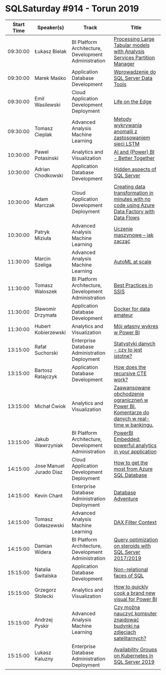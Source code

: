 # SQLSaturday #914 - Torun 2019
Start Time|Speaker(s)|Track|Title
---|---|---|---
09:30:00|Łukasz Bielak|BI Platform Architecture, Development  Administration|[Processing Large Tabular models with Analysis Services Partition Manager](96246.md)
09:30:00|Marek Maśko|Application  Database Development|[Wprowadzenie do SQL Server Data Tools](96690.md)
09:30:00|Emil Wasilewski|Cloud Application Development  Deployment|[Life on the Edge](98113.md)
09:30:00|Tomasz Cieplak|Advanced Analysis  Machine Learning|[Metody wykrywania anomalii z zastosowaniem sieci LSTM](98666.md)
10:30:00|Pawel Potasinski|Analytics and Visualization|[AI and (Power) BI - Better Together](94727.md)
10:30:00|Adrian Chodkowski|Application  Database Development|[Hidden aspects of SQL Server](95663.md)
10:30:00|Adam Marczak|Cloud Application Development  Deployment|[Creating data transformation in minutes with no code using Azure Data Factory with Data Flows](96332.md)
10:30:00|Patryk Miziuła|Advanced Analysis  Machine Learning|[Uczenie maszynowe – jak zacząć](96481.md)
11:30:00|Marcin Szeliga|Advanced Analysis  Machine Learning|[AutoML at scale](95102.md)
11:30:00|Tomasz Waloszek|BI Platform Architecture, Development  Administration|[Best Practices in SSIS](95667.md)
11:30:00|Sławomir Drzymała|Application  Database Development|[Docker for data amateur](96071.md)
11:30:00|Hubert Kobierzewski|Analytics and Visualization|[Mój własny wykres w Power BI](96543.md)
13:15:00|Rafał Suchorski|Enterprise Database Administration  Deployment|[Statystyki danych - czy to jest istotne?](95586.md)
13:15:00|Bartosz Ratajczyk|Application  Database Development|[How does the recursive CTE work?](95622.md)
13:15:00|Michał Ćwiok|Analytics and Visualization|[Zaawansowane obchodzenie ograniczneń w Power BI. Komentarze do danych w real-time w bankingu.](96727.md)
13:15:00|Jakub Wawrzyniak|BI Platform Architecture, Development  Administration|[PowerBI Embedded: powerful analytics in your application](96760.md)
14:15:00|Jose Manuel Jurado Diaz|Cloud Application Development  Deployment|[How to get the most from Azure SQL Database](95132.md)
14:15:00|Kevin Chant|Enterprise Database Administration  Deployment|[Database Adventure](95853.md)
14:15:00|Tomasz Gołaszewski|Advanced Analysis  Machine Learning|[DAX Filter Context](96565.md)
14:15:00|Damian Widera|BI Platform Architecture, Development  Administration|[Query optimization on steroids with SQL Server 2017/2019](96722.md)
15:15:00|Natalia Świtalska|Application  Database Development|[Non-relational faces of SQL](95866.md)
15:15:00|Grzegorz Stolecki|Analytics and Visualization|[How to quickly cook a brand new visual for Power BI](96319.md)
15:15:00|Andrzej Pyskir|Advanced Analysis  Machine Learning|[Czy można nauczyć komputer znajdować budynki na zdjęciach satelitarnych?](96548.md)
15:15:00|Lukasz Kaluzny|Enterprise Database Administration  Deployment|[Availability Groups on Kubernetes in SQL Server 2019](98522.md)
